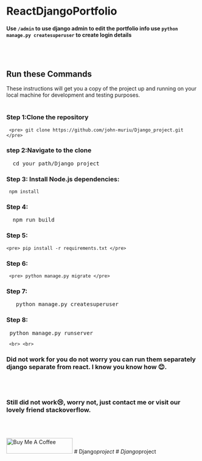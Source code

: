 # ReactDjangoPortfolio

####  Use `` /admin `` to use django admin to edit the portfolio info use   ` python manage.py createsuperuser `  to create login details
<!-- #### DEMO: http://jameswaweru.vercel.app/ -->


<!-- <kbd><img src="https://drive.google.com/uc?id=19fHCBzwyyzbHSfNPuFLuFDmLhgwsCe6-"  /></kbd> -->

<br> <br>

## Run these Commands

 These instructions will get you a copy of the project up and running on your local machine for development and testing purposes.
<br> <br>

### Step 1:Clone the repository
     <pre> git clone https://github.com/john-muriu/Django_project.git  </pre>

### step 2:Navigate to the clone 
   <pre>  cd your_path/Django_project </pre>

### Step 3: Install Node.js dependencies:
     npm install    
### Step 4:
  <pre>  npm run build </pre>

### Step 5:
    <pre> pip install -r requirements.txt </pre>

### Step 6:
     <pre> python manage.py migrate </pre>

### Step 7:
  <pre>   python manage.py createsuperuser</pre>

### Step 8:
  <pre> python manage.py runserver </pre>
     <br> <br>


### Did not work for you do not worry you can run them separately django separate from react. I know you know how 😊.
 <br> <br>

### Still did not work😢, worry not, just contact me or visit our lovely friend stackoverflow. 
<br> <br>


<a href="https://www.buymeacoffee.com/johnmuriu" target="_blank"><img src="https://cdn.buymeacoffee.com/buttons/default-orange.png" alt="Buy Me A Coffee" height="41" width="174"></a>
#   D j a n g o _ p r o j e c t 
 
 #   D j a n g o _ p r o j e c t 
 
 
